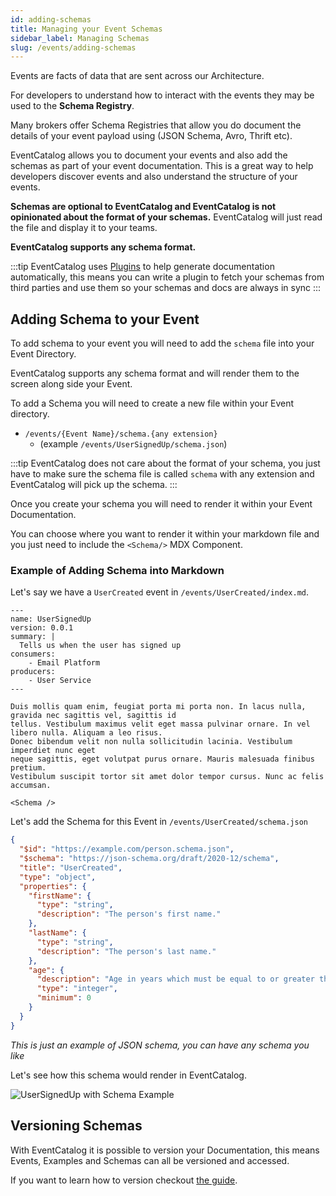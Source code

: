 ```yaml
---
id: adding-schemas
title: Managing your Event Schemas
sidebar_label: Managing Schemas
slug: /events/adding-schemas
---
```


Events are facts of data that are sent across our Architecture. 

For developers to understand how to interact with the events they may be used to the **Schema Registry**.

Many brokers offer Schema Registries that allow you do document the details of your event payload using (JSON Schema, Avro, Thrift etc).

EventCatalog allows you to document your events and also add the schemas as part of your event documentation. This is a great way to help developers discover events and also understand the structure of your events.

**Schemas are optional to EventCatalog and EventCatalog is not opinionated about the format of your schemas.** EventCatalog will just read the file and display it to your teams.


**EventCatalog supports any schema format.**

:::tip
EventCatalog uses [Plugins](/docs/api/plugins) to help generate documentation automatically, this means you can write a plugin to fetch your schemas from third parties and use them so your schemas and docs are always in sync
:::

## Adding Schema to your Event

To add schema to your event you will need to add the `schema` file into your Event Directory.

EventCatalog supports any schema format and will render them to the screen along side your Event.

To add a Schema you will need to create a new file within your Event directory.

- `/events/{Event Name}/schema.{any extension}` 
  - (example `/events/UserSignedUp/schema.json`)

:::tip
EventCatalog does not care about the format of your schema, you just have to make sure the schema file is called `schema` with any extension and EventCatalog will pick up the schema.
:::

Once you create your schema you will need to render it within your Event Documentation.

You can choose where you want to render it within your markdown file and you just need to include the `<Schema/>` MDX Component.

### Example of Adding Schema into Markdown

Let's say we have a `UserCreated` event in `/events/UserCreated/index.md`.

```mdx title="/events/UserSignedUp/index.md"
---
name: UserSignedUp
version: 0.0.1
summary: |
  Tells us when the user has signed up
consumers:
    - Email Platform
producers:
    - User Service
---

Duis mollis quam enim, feugiat porta mi porta non. In lacus nulla, gravida nec sagittis vel, sagittis id
tellus. Vestibulum maximus velit eget massa pulvinar ornare. In vel libero nulla. Aliquam a leo risus.
Donec bibendum velit non nulla sollicitudin lacinia. Vestibulum imperdiet nunc eget
neque sagittis, eget volutpat purus ornare. Mauris malesuada finibus pretium.
Vestibulum suscipit tortor sit amet dolor tempor cursus. Nunc ac felis accumsan.

<Schema />

```

Let's add the Schema for this Event in `/events/UserCreated/schema.json`

```json
{
  "$id": "https://example.com/person.schema.json",
  "$schema": "https://json-schema.org/draft/2020-12/schema",
  "title": "UserCreated",
  "type": "object",
  "properties": {
    "firstName": {
      "type": "string",
      "description": "The person's first name."
    },
    "lastName": {
      "type": "string",
      "description": "The person's last name."
    },
    "age": {
      "description": "Age in years which must be equal to or greater than zero.",
      "type": "integer",
      "minimum": 0
    }
  }
}
```

_This is just an example of JSON schema, you can have any schema you like_

Let's see how this schema would render in EventCatalog.

![UserSignedUp with Schema Example](/img/guides/events/UserSignedUpExampleWithSchema.png)

## Versioning Schemas

With EventCatalog it is possible to version your Documentation, this means Events, Examples and Schemas can all be versioned and accessed.

If you want to learn how to version checkout [the guide](/docs/events/versioning).